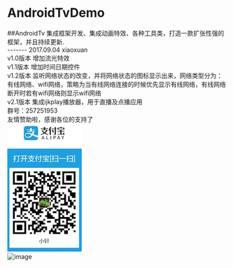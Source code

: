 # AndroidTvDemo
##AndroidTv 集成框架开发、集成动画特效、各种工具类，打造一款扩张性强的框架，并且持续更新. 
<br>
------- 2017.09.04 xiaoxuan <br>
v1.0版本 增加流光特效 <br>
v1.1版本 增加时间日期控件 <br>
v1.2版本 监听网络状态的改变，并将网络状态的图标显示出来，网络类型分为：有线网络、wifi网络，策略为当有线网络连接的时候优先显示有线网络，有线网络断开时若有wifi网络则显示wifi网络<br>
v2.1版本 集成ijkplay播放器，用于直播及点播应用<br>
群号：257251953 <br>
友情赞助啦，感谢各位的支持了<br>
![image](https://github.com/Dreamxiaoxuan/AndroidTvDemo/blob/master/效果图/zfb.png)<br>
![image](https://github.com/Dreamxiaoxuan/AndroidTvDemo/blob/master/效果图/test.gif)<br>

